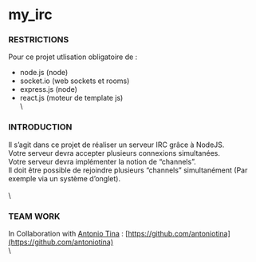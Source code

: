 # my_irc

### RESTRICTIONS
Pour ce projet utlisation obligatoire de :
* node.js (node)
* socket.io (web sockets et rooms)
* express.js (node)
* react.js (moteur de template js)
\
\
### INTRODUCTION
Il s’agit dans ce projet de réaliser un serveur IRC grâce à NodeJS.\
Votre serveur devra accepter plusieurs connexions simultanées.\
Votre serveur devra implémenter la notion de “channels”.\
Il doit être possible de rejoindre plusieurs “channels” simultanément (Par exemple via un système d’onglet).\
\
\
### TEAM WORK
In Collaboration with [Antonio Tina](https://github.com/antoniotina) : [https://github.com/antoniotina](https://github.com/antoniotina)
\
\
